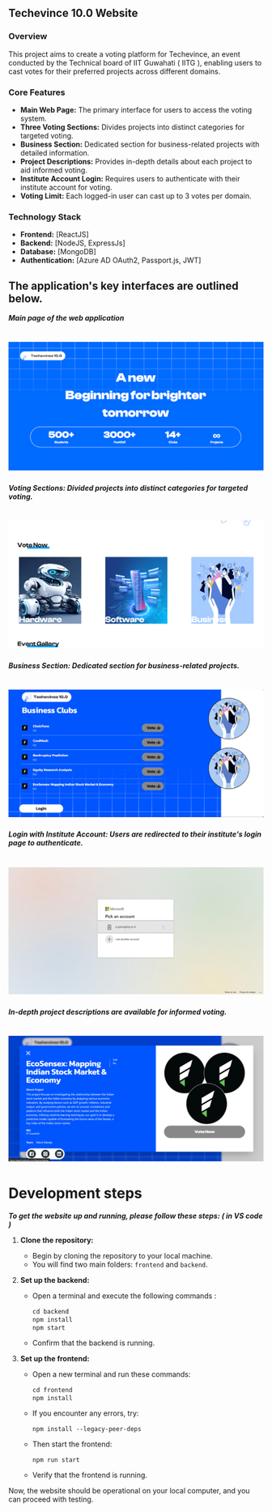 ## Techevince 10.0 Website 

### Overview
This project aims to create a voting platform for Techevince, an event conducted by the Technical board of IIT Guwahati ( IITG ), enabling users to cast votes for their preferred projects across different domains.

### Core Features

* **Main Web Page:** The primary interface for users to access the voting system.
* **Three Voting Sections:** Divides projects into distinct categories for targeted voting.
* **Business Section:** Dedicated section for business-related projects with detailed information.
* **Project Descriptions:** Provides in-depth details about each project to aid informed voting.
* **Institute Account Login:** Requires users to authenticate with their institute account for voting.
* **Voting Limit:** Each logged-in user can cast up to 3 votes per domain.

### Technology Stack
* **Frontend:** [ReactJS]
* **Backend:** [NodeJS, ExpressJs]
* **Database:** [MongoDB]
* **Authentication:** [Azure AD OAuth2, Passport.js, JWT]

##  The application's key interfaces are outlined below.

***Main page of the web application***

# ![Screenshot (2269)](https://github.com/Deviprasad0815/Techevince-assets/blob/main/Screenshot%20(2269).png)

***Voting Sections: Divided projects into distinct categories for targeted voting.***

# ![Screenshot (2273)](https://github.com/Deviprasad0815/Techevince-assets/blob/main/Screenshot%20(2273).png)

***Business Section: Dedicated section for business-related projects.***

# ![Screenshot (2284)](https://github.com/Deviprasad0815/Techevince-assets/blob/main/Screenshot%20(2284).png)

***Login with Institute Account: Users are redirected to their institute's login page to authenticate.***

# ![Screenshot (2280)](https://github.com/Deviprasad0815/Techevince-assets/blob/main/Screenshot%20(2280).png)

***In-depth project descriptions are available for informed voting.***

# ![Screenshot (2285)](https://github.com/Deviprasad0815/Techevince-assets/blob/main/Screenshot%20(2285).png)

# Development steps

***To get the website up and running, please follow these steps: ( in VS code )***

1. **Clone the repository:**
   - Begin by cloning the repository to your local machine.
   - You will find two main folders: `frontend` and `backend`.

2. **Set up the backend:**
   - Open a terminal and execute the following commands :
     ```
     cd backend
     npm install
     npm start
     ```
   - Confirm that the backend is running.
    
3. **Set up the frontend:**
   - Open a new terminal and run these commands:
     ```
     cd frontend
     npm install
     ```
   - If you encounter any errors, try:
     ```
     npm install --legacy-peer-deps
     ```
   - Then start the frontend:
     ```
     npm run start
     ```
   - Verify that the frontend is running.

Now, the website should be operational on your local computer, and you can proceed with testing.
